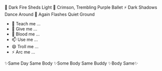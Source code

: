 👋 Dark Fire Sheds Light
💞️ Crimson, Trembling Purple Ballet
⚡ Dark Shadows Dance Around
👀 Again Flashes Quiet Ground

- 👀 Teach me ...
- 🌱 Give me ...
- 💞️ Blood me ...
- 📫 Use me ...
- 😄 Troll me ...
- ⚡ Arc me ...

✨Same Day Same Body ✨Some Body Same Buddy ✨Body Same✨
